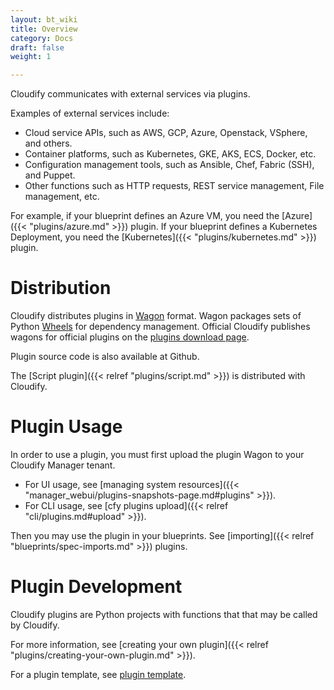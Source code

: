 ```yaml
---
layout: bt_wiki
title: Overview
category: Docs
draft: false
weight: 1

---
```


Cloudify communicates with external services via plugins.

Examples of external services include:

- Cloud service APIs, such as AWS, GCP, Azure, Openstack, VSphere, and others.
- Container platforms, such as Kubernetes, GKE, AKS, ECS, Docker, etc.
- Configuration management tools, such as Ansible, Chef, Fabric (SSH), and Puppet.
- Other functions such as HTTP requests, REST service management, File management, etc.

For example, if your blueprint defines an Azure VM, you need the [Azure]({{< "plugins/azure.md" >}}) plugin. If your blueprint defines a Kubernetes Deployment, you need the [Kubernetes]({{< "plugins/kubernetes.md" >}}) plugin.


# Distribution

Cloudify distributes plugins in [Wagon](https://github.com/cloudify-cosmo/wagon/blob/master/README.md) format. Wagon packages sets of Python [Wheels](https://packaging.python.org/tutorials/distributing-packages/#wheels) for dependency management. Official Cloudify publishes wagons for official plugins on the [plugins download page](http://cloudify.co/plugins).

Plugin source code is also available at Github.

The [Script plugin]({{< relref "plugins/script.md" >}}) is distributed with Cloudify.


# Plugin Usage

In order to use a plugin, you must first upload the plugin Wagon to your Cloudify Manager tenant.

- For UI usage, see [managing system resources]({{< "manager_webui/plugins-snapshots-page.md#plugins" >}}).
- For CLI usage, see [cfy plugins upload]({{< relref "cli/plugins.md#upload" >}}).

Then you may use the plugin in your blueprints. See [importing]({{< relref "blueprints/spec-imports.md" >}}) plugins.


# Plugin Development

Cloudify plugins are Python projects with functions that that may be called by Cloudify.

For more information, see [creating your own plugin]({{< relref "plugins/creating-your-own-plugin.md" >}}).

For a plugin template, see [plugin template](https://github.com/cloudify-cosmo/cloudify-plugin-template).
